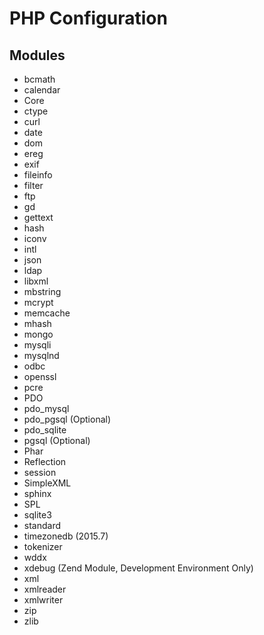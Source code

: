 # PHP Configuration

## Modules

- bcmath
- calendar
- Core
- ctype
- curl
- date
- dom
- ereg
- exif
- fileinfo
- filter
- ftp
- gd
- gettext
- hash
- iconv
- intl
- json
- ldap
- libxml
- mbstring
- mcrypt
- memcache
- mhash
- mongo
- mysqli
- mysqlnd
- odbc
- openssl
- pcre
- PDO
- pdo_mysql
- pdo_pgsql (Optional)
- pdo_sqlite
- pgsql (Optional)
- Phar
- Reflection
- session
- SimpleXML
- sphinx
- SPL
- sqlite3
- standard
- timezonedb (2015.7)
- tokenizer
- wddx
- xdebug (Zend Module, Development Environment Only)
- xml
- xmlreader
- xmlwriter
- zip
- zlib

